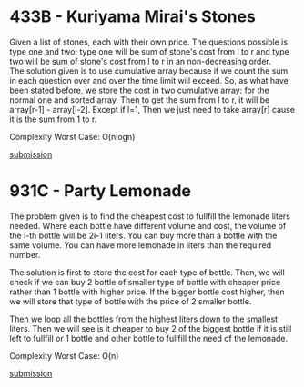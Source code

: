 # 433B - Kuriyama Mirai's Stones  

Given a list of stones, each with their own price. The questions possible is type one and two: type one will be sum of stone's cost from l to r and type two will be sum of stone's cost from l to r in an non-decreasing order.  
The solution given is to use cumulative array because if we count the sum in each question over and over the time limit will exceed. So, as what have been stated before, we store the cost in two cumulative array: for the normal one and sorted array. Then to get the sum from l to r, it will be array[r-1] - array[l-2]. Except if l=1, Then we just need to take array[r] cause it is the sum from 1 to r.  

Complexity Worst Case: O(nlogn)  

[submission](http://codeforces.com/contest/433/submission/45120368)  

# 931C - Party Lemonade  

The problem given is to find the cheapest cost to fullfill the lemonade liters needed. Where each bottle have different volume and cost, the volume of the i-th bottle will be 2i-1 liters. You can buy more than a bottle with the same volume. You can have more lemonade in liters than the required number. 

The solution is first to store the cost for each type of bottle. Then, we will check if we can buy 2 bottle of smaller type of bottle with cheaper price rather than 1 bottle with higher price. If the bigger bottle cost higher, then we will store that type of bottle with the price of 2 smaller bottle.

Then we loop all the bottles from the highest liters down to the smallest liters. Then we will see is it cheaper to buy 2 of the biggest bottle if it is still left to fullfill or 1 bottle and other bottle to fullfill the need of the lemonade.   

Complexity Worst Case: O(n)  

[submission](http://codeforces.com/contest/913/submission/45146055)
